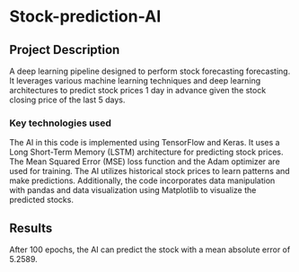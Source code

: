 # Stock-prediction-AI

## Project Description

A deep learning pipeline designed to perform stock forecasting forecasting. It leverages various machine learning techniques and deep learning architectures to predict stock prices 1 day in advance given the stock closing price of the last 5 days.

### Key technologies used
The AI in this code is implemented using TensorFlow and Keras. It uses a Long Short-Term Memory (LSTM) architecture for predicting stock prices. The Mean Squared Error (MSE) loss function and the Adam optimizer are used for training. The AI utilizes historical stock prices to learn patterns and make predictions. Additionally, the code incorporates data manipulation with pandas and data visualization using Matplotlib to visualize the predicted stocks.

## Results
After 100 epochs, the AI can predict the stock with a mean absolute error of 5.2589.
